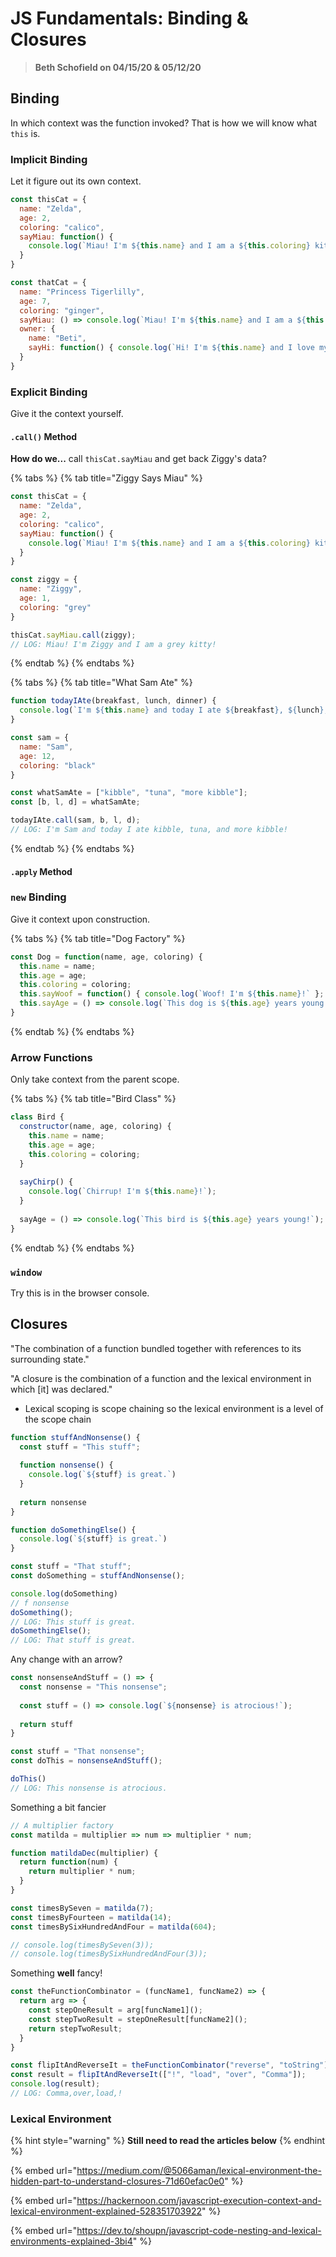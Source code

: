 # JS Fundamentals: Binding & Closures

> **Beth Schofield on 04/15/20 & 05/12/20**

## Binding

In which context was the function invoked? That is how we will know what `this` is.

### Implicit Binding

Let it figure out its own context.

```javascript
const thisCat = {
  name: "Zelda",
  age: 2,
  coloring: "calico",
  sayMiau: function() {
    console.log(`Miau! I'm ${this.name} and I am a ${this.coloring} kitty!`)
  }
}
```

```javascript
const thatCat = {
  name: "Princess Tigerlilly",
  age: 7,
  coloring: "ginger",
  sayMiau: () => console.log(`Miau! I'm ${this.name} and I am a ${this.coloring} kitty!`)
  owner: {
    name: "Beti",
    sayHi: function() { console.log(`Hi! I'm ${this.name} and I love my kitty!`) }
  }
}
```

### Explicit Binding

Give it the context yourself.

#### `.call()` Method

**How do we...** call `thisCat.sayMiau` and get back Ziggy's data?

{% tabs %}
{% tab title="Ziggy Says Miau" %}
```javascript
const thisCat = {
  name: "Zelda",
  age: 2,
  coloring: "calico",
  sayMiau: function() {
    console.log(`Miau! I'm ${this.name} and I am a ${this.coloring} kitty!`)
  }
}

const ziggy = {
  name: "Ziggy",
  age: 1,
  coloring: "grey"
}

thisCat.sayMiau.call(ziggy);
// LOG: Miau! I'm Ziggy and I am a grey kitty!
```
{% endtab %}
{% endtabs %}

{% tabs %}
{% tab title="What Sam Ate" %}
```javascript
function todayIAte(breakfast, lunch, dinner) {
  console.log(`I'm ${this.name} and today I ate ${breakfast}, ${lunch}, and ${dinner}!`)
}

const sam = {
  name: "Sam",
  age: 12,
  coloring: "black"
}

const whatSamAte = ["kibble", "tuna", "more kibble"];
const [b, l, d] = whatSamAte;

todayIAte.call(sam, b, l, d);
// LOG: I'm Sam and today I ate kibble, tuna, and more kibble!
```
{% endtab %}
{% endtabs %}

#### `.apply` Method

### `new` Binding

Give it context upon construction.

{% tabs %}
{% tab title="Dog Factory" %}
```javascript
const Dog = function(name, age, coloring) {
  this.name = name;
  this.age = age;
  this.coloring = coloring;
  this.sayWoof = function() { console.log(`Woof! I'm ${this.name}!` };
  this.sayAge = () => console.log(`This dog is ${this.age} years young!`);
}
```
{% endtab %}
{% endtabs %}

### Arrow Functions

Only take context from the parent scope.

{% tabs %}
{% tab title="Bird Class" %}
```javascript
class Bird {
  constructor(name, age, coloring) {
    this.name = name;
    this.age = age;
    this.coloring = coloring;
  }
  
  sayChirp() {
    console.log(`Chirrup! I'm ${this.name}!`);
  }
  
  sayAge = () => console.log(`This bird is ${this.age} years young!`);
}
```
{% endtab %}
{% endtabs %}

### `window`

Try this is in the browser console.

## Closures

"The combination of a function bundled together with references to its surrounding state."

"A closure is the combination of a function and the lexical environment in which \[it\] was declared."

* Lexical scoping is scope chaining so the lexical environment is a level of the scope chain

```javascript
function stuffAndNonsense() {
  const stuff = "This stuff";
  
  function nonsense() {
    console.log(`${stuff} is great.`)
  }
  
  return nonsense
}

function doSomethingElse() {
  console.log(`${stuff} is great.`)
}

const stuff = "That stuff";
const doSomething = stuffAndNonsense();

console.log(doSomething)
// f nonsense
doSomething();
// LOG: This stuff is great.
doSomethingElse();
// LOG: That stuff is great.
```

Any change with an arrow?

```javascript
const nonsenseAndStuff = () => {
  const nonsense = "This nonsense";
  
  const stuff = () => console.log(`${nonsense} is atrocious!`);
  
  return stuff
}

const stuff = "That nonsense";
const doThis = nonsenseAndStuff();

doThis()
// LOG: This nonsense is atrocious.
```

Something a bit fancier

```javascript
// A multiplier factory
const matilda = multiplier => num => multiplier * num;

function matildaDec(multiplier) {
  return function(num) {
    return multiplier * num;
  }
}

const timesBySeven = matilda(7);
const timesByFourteen = matilda(14);
const timesBySixHundredAndFour = matilda(604);

// console.log(timesBySeven(3));
// console.log(timesBySixHundredAndFour(3));
```

Something **well** fancy!

```javascript
const theFunctionCombinator = (funcName1, funcName2) => {
  return arg => {
    const stepOneResult = arg[funcName1]();
    const stepTwoResult = stepOneResult[funcName2]();
    return stepTwoResult;
  }
}

const flipItAndReverseIt = theFunctionCombinator("reverse", "toString");
const result = flipItAndReverseIt(["!", "load", "over", "Comma"]);
console.log(result);
// LOG: Comma,over,load,!
```

### Lexical Environment

{% hint style="warning" %}
**Still need to read the articles below**
{% endhint %}

{% embed url="https://medium.com/@5066aman/lexical-environment-the-hidden-part-to-understand-closures-71d60efac0e0" %}

{% embed url="https://hackernoon.com/javascript-execution-context-and-lexical-environment-explained-528351703922" %}

{% embed url="https://dev.to/shoupn/javascript-code-nesting-and-lexical-environments-explained-3bi4" %}



